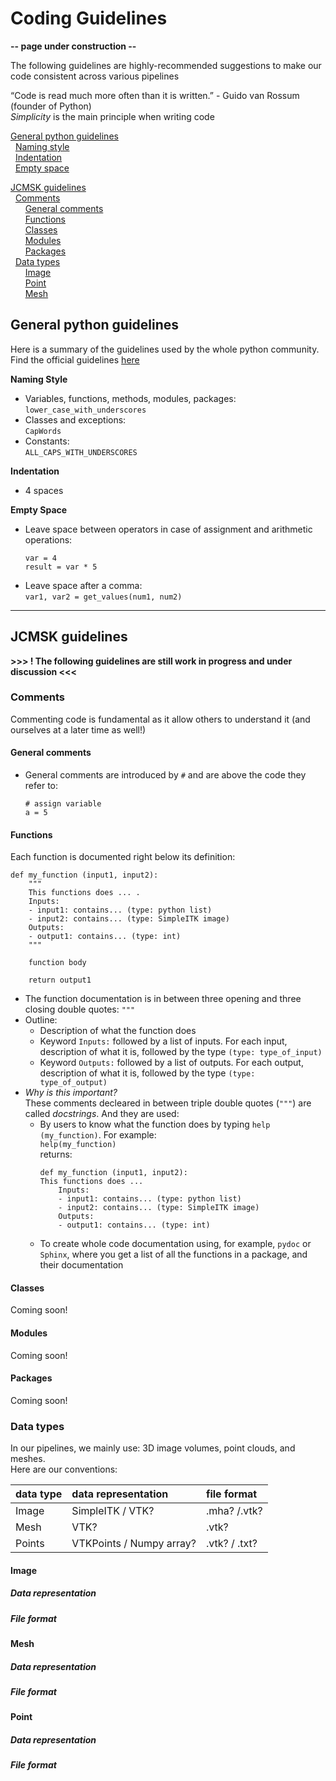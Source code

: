 # Coding Guidelines

**-- page under construction --**

The following guidelines are highly-recommended suggestions to make our code consistent across various pipelines

“Code is read much more often than it is written.” - Guido van Rossum (founder of Python)  
*Simplicity* is the main principle when writing code


[General python guidelines](#General-python-guidelines)  
&nbsp; [Naming style](#Naming-style)  
&nbsp; [Indentation](#Indentation)  
&nbsp; [Empty space](#Empty-space)  

[JCMSK guidelines](#JCMSK-guidelines)  
&nbsp; [Comments](#Comments)  
&nbsp; &nbsp; &nbsp; [General comments](#General-comments)  
&nbsp; &nbsp; &nbsp; [Functions](#Functions)  
&nbsp; &nbsp; &nbsp; [Classes](#Classes)  
&nbsp; &nbsp; &nbsp; [Modules](#Modules)  
&nbsp; &nbsp; &nbsp; [Packages](#Packages)  
&nbsp; [Data types](#data-types)  
&nbsp; &nbsp; &nbsp; [Image](#Image)   
&nbsp; &nbsp; &nbsp; [Point](#Point)   
&nbsp; &nbsp; &nbsp; [Mesh](#Mesh)   


## General python guidelines
Here is a summary of the guidelines used by the whole python community. Find the official guidelines [here](https://www.python.org/dev/peps/pep-0008/) 

**Naming Style**
- Variables, functions, methods, modules, packages:   
  `lower_case_with_underscores`
- Classes and exceptions:  
  `CapWords`
- Constants:  
  `ALL_CAPS_WITH_UNDERSCORES`

**Indentation**
- 4 spaces

**Empty Space**
- Leave space between operators in case of assignment and arithmetic operations:  
  ```
  var = 4
  result = var * 5
  ```
- Leave space after a comma:  
  `var1, var2 = get_values(num1, num2)`

--- 

## JCMSK guidelines 

**>>> ! The following guidelines are still work in progress and under discussion <<<**

### Comments  
Commenting code is fundamental as it allow others to understand it (and ourselves at a later time as well!)

#### General comments
- General comments are introduced by `#` and are above the code they refer to:
  ```
  # assign variable
  a = 5
  ```
  
#### Functions  
Each function is documented right below its definition:    
```
def my_function (input1, input2):
    """
    This functions does ... .
    Inputs:
    - input1: contains... (type: python list)
    - input2: contains... (type: SimpleITK image)
    Outputs:
    - output1: contains... (type: int)
    """
    
    function body
    
    return output1 
```
- The function documentation is in between three opening and three closing double quotes: `"""`
- Outline:  
  - Description of what the function does
  - Keyword `Inputs:` followed by a list of inputs. For each input, description of what it is, followed by the type `(type: type_of_input)`
  - Keyword `Outputs:` followed by a list of outputs. For each output, description of what it is, followed by the type `(type: type_of_output)`
- *Why is this important?*   
  These comments decleared in between triple double quotes (`"""`) are called *docstrings*. And they are used:  
  - By users to know what the function does by typing `help (my_function)`. For example:  
    `help(my_function)`  
    returns:
    ```
    def my_function (input1, input2):
    This functions does ...
        Inputs:
        - input1: contains... (type: python list)
        - input2: contains... (type: SimpleITK image)
        Outputs:
        - output1: contains... (type: int)
    ```
   - To create whole code documentation using, for example, `pydoc` or `Sphinx`, where you get a list of all the functions in a package, and their documentation
    
#### Classes
Coming soon!

#### Modules
Coming soon!  

#### Packages 
Coming soon!


### Data types  
In our pipelines, we mainly use: 3D image volumes, point clouds, and meshes.  
Here are our conventions:

| data type | data representation      | file format  |
| :---------| :----------------------- | :----------- |
| Image     | SimpleITK / VTK?         | .mha? /.vtk? |
| Mesh      | VTK?                     | .vtk?        | 
| Points     | VTKPoints / Numpy array? | .vtk? / .txt?|


#### Image   
##### Data representation 
##### File format    

#### Mesh  
##### Data representation 
##### File format    

#### Point  
##### Data representation
##### File format   






